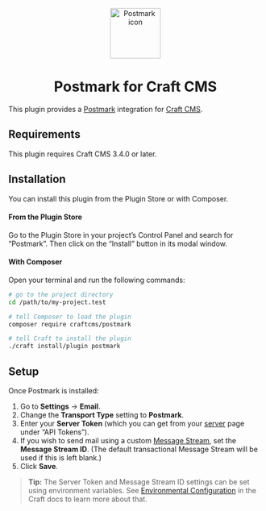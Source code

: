 <p align="center"><img src="./src/icon.svg" width="100" height="100" alt="Postmark icon"></p>

<h1 align="center">Postmark for Craft CMS</h1>

This plugin provides a [Postmark](http://www.postmarkapp.com/) integration for [Craft CMS](https://craftcms.com/).

## Requirements

This plugin requires Craft CMS 3.4.0 or later.

## Installation

You can install this plugin from the Plugin Store or with Composer.

#### From the Plugin Store

Go to the Plugin Store in your project’s Control Panel and search for “Postmark”. Then click on the “Install” button in its modal window.

#### With Composer

Open your terminal and run the following commands:

```bash
# go to the project directory
cd /path/to/my-project.test

# tell Composer to load the plugin
composer require craftcms/postmark

# tell Craft to install the plugin
./craft install/plugin postmark
```

## Setup

Once Postmark is installed:

1. Go to **Settings** → **Email**.
2. Change the **Transport Type** setting to **Postmark**.
3. Enter your **Server Token** (which you can get from your [server](https://account.postmarkapp.com/servers/) page under “API Tokens”).
4. If you wish to send mail using a custom [Message Stream](https://postmarkapp.com/support/article/1207-how-to-create-and-send-through-message-streams), set the **Message Stream ID**. (The default transactional Message Stream will be used if this is left blank.)
5. Click **Save**.

> **Tip:** The Server Token and Message Stream ID settings can be set using environment variables. See [Environmental Configuration](https://craftcms.com/docs/3.x/config/#environmental-configuration) in the Craft docs to learn more about that.
